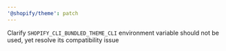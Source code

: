 ```yaml
---
'@shopify/theme': patch
---
```


Clarify `SHOPIFY_CLI_BUNDLED_THEME_CLI` environment variable should not be used, yet resolve its compatibility issue

